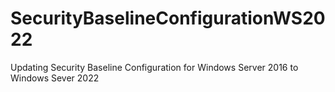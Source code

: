 # SecurityBaselineConfigurationWS2022
Updating Security Baseline Configuration for Windows Server 2016 to Windows Sever 2022
